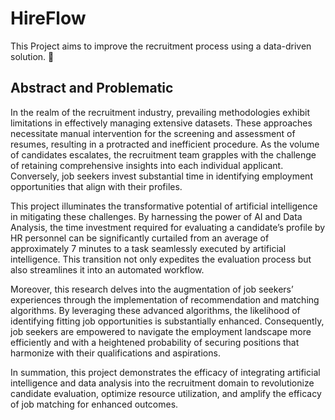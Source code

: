 # HireFlow 
This Project aims to improve the recruitment process using a data-driven solution. :briefcase: </br>
## Abstract and Problematic

In the realm of the recruitment industry, prevailing methodologies exhibit limitations in effectively managing extensive datasets. These approaches necessitate manual intervention for the screening and assessment of resumes, resulting in a protracted and inefficient procedure. As the volume of candidates escalates, the recruitment team grapples with the challenge of retaining comprehensive insights into each individual applicant. Conversely, job seekers invest substantial time in identifying employment opportunities that align with their profiles.

This project illuminates the transformative potential of artificial intelligence in mitigating these challenges. By harnessing the power of AI and Data Analysis, the time investment required for evaluating a candidate’s profile by HR personnel can be significantly curtailed from an average of approximately 7 minutes to a task seamlessly executed by artificial intelligence. This transition not only expedites the evaluation process but also streamlines it into an automated workflow.

Moreover, this research delves into the augmentation of job seekers’ experiences through the implementation of recommendation and matching algorithms. By leveraging these advanced algorithms, the likelihood of identifying fitting job opportunities is substantially enhanced. Consequently, job seekers are empowered to navigate the employment landscape more efficiently and with a heightened probability of securing positions that harmonize with their qualifications and aspirations.

In summation, this project demonstrates the efficacy of integrating artificial intelligence and data analysis into the recruitment domain to revolutionize candidate evaluation, optimize resource utilization, and amplify the efficacy of job matching for enhanced outcomes.
